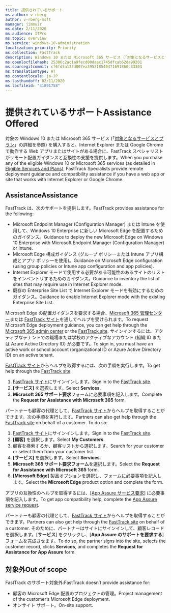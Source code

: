 ```yaml
---
title: 提供されているサポート
ms.author: v-rberg
author: v-rberg-msft
manager: jimmuir
ms.date: 2/11/2020
ms.audience: ITPro
ms.topic: overview
ms.service: windows-10-administration
localization_priority: Priority
ms.collection: FastTrack
description: Windows 10 または Microsoft 365 サービス (「対象となるサービスとプラン」の詳細を参照) を購入すると、Internet Explorer または Google Chrome で動作する Web アプリまたはサイトがある場合に、FastTrack スペシャリストがリモート配置ガイダンスと互換性の支援を提供します。
ms.openlocfilehash: 25306c2ac1a9fecd00daac1745dfcab62da99201
ms.sourcegitcommit: cf6fd5a133d007ea395318540471691860c33303
ms.translationtype: HT
ms.contentlocale: ja-JP
ms.lasthandoff: 02/11/2020
ms.locfileid: "41891758"
---
```

# <a name="assistance-offered"></a><span data-ttu-id="f6521-103">提供されているサポート</span><span class="sxs-lookup"><span data-stu-id="f6521-103">Assistance Offered</span></span>

<span data-ttu-id="f6521-104">対象の Windows 10 または Microsoft 365 サービス (「[対象となるサービスとプラン](M365-eligible-services-and-plans.md)」の詳細を参照) を購入すると、Internet Explorer または Google Chrome で動作する Web アプリまたはサイトがある場合に、FastTrack スペシャリストがリモート配置ガイダンスと互換性の支援を提供します。</span><span class="sxs-lookup"><span data-stu-id="f6521-104">When you purchase any of the eligible Windows 10 or Microsoft 365 services (as detailed in [Eligible Services and Plans](M365-eligible-services-and-plans.md)), FastTrack Specialists provide remote deployment guidance and compatibility assistance if you have a web app or site that works with Internet Explorer or Google Chrome.</span></span> 

## <a name="assistance"></a><span data-ttu-id="f6521-105">Assistance</span><span class="sxs-lookup"><span data-stu-id="f6521-105">Assistance</span></span>

<span data-ttu-id="f6521-106">FastTrack は、次のサポートを提供します。</span><span class="sxs-lookup"><span data-stu-id="f6521-106">FastTrack provides assistance for the following:</span></span>
- <span data-ttu-id="f6521-107">Microsoft Endpoint Manager (Configuration Manager) または Intune を使用して、Windows 10 Enterprise に新しい Microsoft Edge を配置するためのガイダンス。</span><span class="sxs-lookup"><span data-stu-id="f6521-107">Guidance to deploy the new Microsoft Edge on Windows 10 Enterprise with Microsoft Endpoint Manager (Configuration Manager) or Intune.</span></span>
- <span data-ttu-id="f6521-108">Microsoft Edge 構成ガイダンス (グループ ポリシーまたは Intune アプリ構成とアプリ ポリシーを使用)。</span><span class="sxs-lookup"><span data-stu-id="f6521-108">Guidance on Microsoft Edge configuration (using group policies or Intune app configuration and app policies).</span></span>
- <span data-ttu-id="f6521-109">Internet Explorer モードで使用する必要がある可能性のあるサイトのリストをインベントリするためのガイダンス。</span><span class="sxs-lookup"><span data-stu-id="f6521-109">Guidance to inventory the list of sites that may require use in Internet Explorer mode.</span></span>
- <span data-ttu-id="f6521-110">既存の Enterprise Site List で Internet Explorer モードを有効にするためのガイダンス。</span><span class="sxs-lookup"><span data-stu-id="f6521-110">Guidance to enable Internet Explorer mode with the existing Enterprise Site List.</span></span>

<span data-ttu-id="f6521-111">Microsoft Edge の配置ガイダンスを要求する場合、[Microsoft 365 管理センター](https://go.microsoft.com/fwlink/?linkid=2032704)または [FastTrack サイト](https://go.microsoft.com/fwlink/?linkid=780698)を通してヘルプを受けられます。</span><span class="sxs-lookup"><span data-stu-id="f6521-111">To request Microsoft Edge deployment guidance, you can get help through the [Microsoft 365 admin center](https://go.microsoft.com/fwlink/?linkid=2032704) or the [FastTrack site](https://go.microsoft.com/fwlink/?linkid=780698).</span></span> <span data-ttu-id="f6521-112">サインインするには、アクティブなテナントでの職場または学校のアクティブなアカウント (組織 ID または Azure Active Directory ID) が必要です。</span><span class="sxs-lookup"><span data-stu-id="f6521-112">To sign in, you must have an active work or school account (organizational ID or Azure Active Directory ID) on an active tenant.</span></span> 

<span data-ttu-id="f6521-113">[FastTrack サイト](https://go.microsoft.com/fwlink/?linkid=780698)からヘルプを取得するには、次の手順を実行します。</span><span class="sxs-lookup"><span data-stu-id="f6521-113">To get help through the [FastTrack site](https://go.microsoft.com/fwlink/?linkid=780698):</span></span> 
1.  <span data-ttu-id="f6521-114">[FastTrack サイト](https://go.microsoft.com/fwlink/?linkid=780698)にサインインします。</span><span class="sxs-lookup"><span data-stu-id="f6521-114">Sign in to the [FastTrack site](https://go.microsoft.com/fwlink/?linkid=780698).</span></span> 
2.  <span data-ttu-id="f6521-115">**[サービス]** を選択します。</span><span class="sxs-lookup"><span data-stu-id="f6521-115">Select **Services**.</span></span>
3.  <span data-ttu-id="f6521-116">**Microsoft 365 サポート要求**フォームに必要事項を記入します。</span><span class="sxs-lookup"><span data-stu-id="f6521-116">Complete the **Request for Assistance with Microsoft 365** form.</span></span>
  
<span data-ttu-id="f6521-p102">パートナーも顧客の代理として、[FastTrack サイト](https://go.microsoft.com/fwlink/?linkid=780698)からヘルプを取得することができます。次の手順を実行します。</span><span class="sxs-lookup"><span data-stu-id="f6521-p102">Partners can also get help through the [FastTrack site](https://go.microsoft.com/fwlink/?linkid=780698) on behalf of a customer. To do so:</span></span>
1.  <span data-ttu-id="f6521-119">[FastTrack サイト](https://go.microsoft.com/fwlink/?linkid=780698)にサインインします。</span><span class="sxs-lookup"><span data-stu-id="f6521-119">Sign in to the [FastTrack site](https://go.microsoft.com/fwlink/?linkid=780698).</span></span> 
2.  <span data-ttu-id="f6521-120">**[顧客]** を選択します。</span><span class="sxs-lookup"><span data-stu-id="f6521-120">Select **My Customers**.</span></span>
3.  <span data-ttu-id="f6521-121">顧客を検索するか、顧客リストから選択します。</span><span class="sxs-lookup"><span data-stu-id="f6521-121">Search for your customer or select them from your customer list.</span></span>
4.  <span data-ttu-id="f6521-122">**[サービス]** を選択します。</span><span class="sxs-lookup"><span data-stu-id="f6521-122">Select **Services**.</span></span>
5.  <span data-ttu-id="f6521-123">**Microsoft 365 サポート要求フォーム**を選択します。</span><span class="sxs-lookup"><span data-stu-id="f6521-123">Select the **Request for Assistance with Microsoft 365** form.</span></span>
6.  <span data-ttu-id="f6521-124">**[Microsoft Edge]** 製品オプションを選択し、フォームに必要事項を記入します。</span><span class="sxs-lookup"><span data-stu-id="f6521-124">Select the **Microsoft Edge** product option and complete the form.</span></span>
 
<span data-ttu-id="f6521-125">アプリの互換性のヘルプを取得するには、[[App Assure サービス要求]](https://go.microsoft.com/fwlink/?linkid=2022721) に必要事項を記入します。</span><span class="sxs-lookup"><span data-stu-id="f6521-125">To get app compatibility help, complete the [App Assure service request](https://go.microsoft.com/fwlink/?linkid=2022721).</span></span>

<span data-ttu-id="f6521-126">パートナーも顧客の代理として、[FastTrack サイト](https://go.microsoft.com/fwlink/?linkid=780698)からヘルプを取得することができます。</span><span class="sxs-lookup"><span data-stu-id="f6521-126">Partners can also get help through the [FastTrack site](https://go.microsoft.com/fwlink/?linkid=780698) on behalf of a customer.</span></span> <span data-ttu-id="f6521-127">そのために、パートナーはサイトにサインインして、顧客レコードを選択します。[**サービス**] をクリックし、[**App Assure のサポートを要求する**] フォームを完成させます。</span><span class="sxs-lookup"><span data-stu-id="f6521-127">To do so, the partner signs into the site, selects the customer record, clicks **Services**, and completes the **Request for Assistance for App Assure** form.</span></span>

## <a name="out-of-scope"></a><span data-ttu-id="f6521-128">対象外</span><span class="sxs-lookup"><span data-stu-id="f6521-128">Out of scope</span></span>

<span data-ttu-id="f6521-129">FastTrack のサポート対象外:</span><span class="sxs-lookup"><span data-stu-id="f6521-129">FastTrack doesn’t provide assistance for:</span></span>
- <span data-ttu-id="f6521-130">顧客の Microsoft Edge 配置のプロジェクトの管理。</span><span class="sxs-lookup"><span data-stu-id="f6521-130">Project management of the customer’s Microsoft Edge deployment.</span></span>
- <span data-ttu-id="f6521-131">オンサイト サポート。</span><span class="sxs-lookup"><span data-stu-id="f6521-131">On-site support.</span></span>